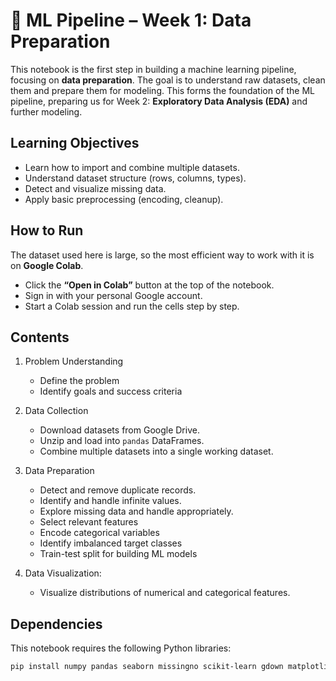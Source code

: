 # 📘 ML Pipeline – Week 1: Data Preparation  

This notebook is the first step in building a machine learning pipeline, focusing on **data preparation**. The goal is to understand raw datasets, clean them and prepare them for modeling. This forms the foundation of the ML pipeline, preparing us for Week 2: **Exploratory Data Analysis (EDA)** and further modeling.    

## Learning Objectives  
- Learn how to import and combine multiple datasets.  
- Understand dataset structure (rows, columns, types).  
- Detect and visualize missing data.  
- Apply basic preprocessing (encoding, cleanup).

## How to Run  
The dataset used here is large, so the most efficient way to work with it is on **Google Colab**.  

- Click the **“Open in Colab”** button at the top of the notebook.  
- Sign in with your personal Google account.  
- Start a Colab session and run the cells step by step.

## Contents  

1. Problem Understanding
   - Define the problem
   - Identify goals and success criteria 

2. Data Collection
   - Download datasets from Google Drive.  
   - Unzip and load into `pandas` DataFrames.  
   - Combine multiple datasets into a single working dataset.  

3. Data Preparation
   - Detect and remove duplicate records.  
   - Identify and handle infinite values.  
   - Explore missing data and handle appropriately.  
   - Select relevant features
   - Encode categorical variables
   - Identify imbalanced target classes
   - Train-test split for building ML models

4. Data Visualization: 
   - Visualize distributions of numerical and categorical features.  

## Dependencies  
This notebook requires the following Python libraries:  

```bash
pip install numpy pandas seaborn missingno scikit-learn gdown matplotlib
```  
